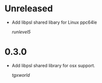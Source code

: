 # Unreleased

* Add libpsl shared libary for Linux ppc64le

  *runlevel5*

# 0.3.0

* Add libpsl shared library for osx support.

  *tgxworld*
